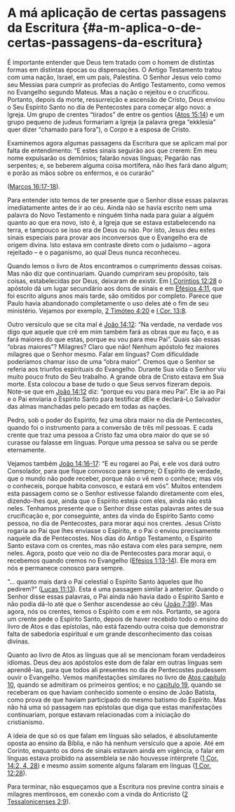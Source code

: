 # A má aplicação de certas passagens da Escritura {#a-m-aplica-o-de-certas-passagens-da-escritura}

É importante entender que Deus tem tratado com o homem de distintas formas em distintas épocas ou dispensações. O Antigo Testamento tratou com uma nação, Israel, em um país, Palestina. O Senhor Jesus veio como seu Messias para cumprir as profecias do Antigo Testamento, como vemos no Evangelho segundo Mateus. Mas a nação o rejeitou e o crucificou. Portanto, depois da morte, ressurreição e ascensão de Cristo, Deus enviou o Seu Espírito Santo no dia de Pentecostes para começar algo novo: a Igreja. Um grupo de crentes “tirados” de entre os gentios ([Atos 15:14](http://bibliaonline.com.br/acf/atos/15/14)) e um grupo pequeno de judeus formariam a Igreja (a palavra grega “ekklesia” quer dizer “chamado para fora”), o Corpo e a esposa de Cristo.

Examinemos agora algumas passagens da Escritura que se aplicam mal por falta de entendimento: “E estes sinais seguirão aos que crerem: Em meu nome expulsarão os demônios; falarão novas línguas; Pegarão nas serpentes; e, se beberem alguma coisa mortífera, não lhes fará dano algum; e porão as mãos sobre os enfermos, e os curarão”

([Marcos 16:17-18](http://bibliaonline.com.br/acf/mc/16/17-18)).

Para entender isto temos de ter presente que o Senhor disse essas palavras imediatamente antes de ir ao céu. Ainda não se havia escrito nem uma palavra do Novo Testamento e ninguém tinha nada para guiar a alguém quanto ao que era novo, isto é, a Igreja que se estava estabelecendo na terra, e tampouco se isso era de Deus ou não. Por isto, Jesus deu estes sinais especiais para provar aos inconversos que o Evangelho era de origem divina. Isto estava em contraste direto com o judaísmo – agora rejeitado – e o paganismo, ao qual Deus nunca reconheceu.

Quando lemos o livro de Atos encontramos o cumprimento dessas coisas. Mas não diz que continuariam. Quando cumpriram seu propósito, tais coisas, estabelecidas por Deus, deixaram de existir. Em [I Coríntios 12:28](http://bibliaonline.com.br/acf/1co/12/28) o apóstolo dá um lugar secundário aos dons de sinais e em [Efésios 4:11](http://bibliaonline.com.br/acf/ef/4/11), que foi escrito alguns anos mais tarde, são omitidos por completo. Parece que Paulo havia abandonado completamente o uso deles até o fim de seu ministério. Vejamos por exemplo, [2 Timóteo 4:20](http://bibliaonline.com.br/acf/2tm/4/20) e [I Cor. 13:8](http://bibliaonline.com.br/acf/1co/13/8).

Outro versículo que se cita mal é [João 14:12](http://bibliaonline.com.br/acf/jo/14/12): “Na verdade, na verdade vos digo que aquele que crê em mim também fará as obras que eu faço, e as fará maiores do que estas, porque eu vou para meu Pai”. Quais são essas “obras maiores”? Milagres? Claro que não! Nenhum apóstolo fez maiores milagres que o Senhor mesmo. Falar em línguas? Com dificuldade poderíamos chamar isso de uma “obra maior”. Cremos que o Senhor se referia aos triunfos espirituais do Evangelho. Durante Sua vida o Senhor viu muito pouco fruto do Seu trabalho. A grande obra de Cristo estava em Sua morte. Esta colocou a base de tudo o que Seus servos fizeram depois. Note-se que em [João 14:12](http://bibliaonline.com.br/acf/jo/14/12) diz: “porque eu vou para meu Pai”. Ele ia ao Pai e o Pai enviaria o Espírito Santo para testificar dEle e declará-Lo Salvador das almas manchadas pelo pecado em todas as nações.

Pedro, sob o poder do Espírito, fez uma obra maior no dia de Pentecostes, quando foi o instrumento para a conversão de três mil pessoas. E cada crente que traz uma pessoa a Cristo faz uma obra maior do que se só curasse ou falasse em línguas. Porque uma pessoa se salva ou se perde eternamente.

Vejamos também [João 14:16-17](http://bibliaonline.com.br/acf/jo/14/16-17): “E eu rogarei ao Pai, e ele vos dará outro Consolador, para que fique convosco para sempre; O Espírito de verdade, que o mundo não pode receber, porque não o vê nem o conhece; mas vós o conheceis, porque habita convosco, e estará em vós”. Muitos entendem esta passagem como se o Senhor estivesse falando diretamente com eles, dizendo-lhes que, ainda que o Espírito esteja com eles, ainda não está neles. Tenhamos presente que o Senhor disse estas palavras antes de sua crucificação e, por conseguinte, antes da vinda do Espírito Santo como pessoa, no dia de Pentecostes, para morar aqui nos crentes. Jesus Cristo rogaria ao Pai que lhes enviasse o Espírito, e o Pai o enviou precisamente naquele dia de Pentecostes. Nos dias do Antigo Testamento, o Espírito Santo estava com os crentes, mas não estava com eles para sempre, nem neles. Agora, posto que veio no dia de Pentecostes para morar aqui, o recebemos quando cremos no Evangelho ([Efésios 1:13-14](http://bibliaonline.com.br/acf/ef/1/13-14)). Ele mora em nós e permanece conosco para sempre.

“... quanto mais dará o Pai celestial o Espírito Santo àqueles que lho pedirem?” ([Lucas 11:13](http://bibliaonline.com.br/acf/lc/11/13)). Esta é uma passagem similar à anterior. Quando o Senhor disse essas palavras, o Pai ainda não havia dado o Espírito Santo e não podia dá-lo até que o Senhor ascendesse ao céu ([João 7:39](http://bibliaonline.com.br/acf/jo/7/39)). Mas agora, nós os crentes, temos o Espírito com e em nós. Portanto, se agora um crente pede o Espírito Santo, depois de haver recebido todo o ensino do livro de Atos e das epístolas, não está fazendo outra coisa que demonstrar falta de sabedoria espiritual e um grande desconhecimento das coisas divinas.

Quanto ao livro de Atos as línguas que ali se mencionam foram verdadeiros idiomas. Deus deu aos apóstolos este dom de falar em outras línguas sem aprendê-las, para que todos ali presentes no dia de Pentecostes pudessem ouvir o Evangelho. Vemos manifestações similares no livro de [Atos capítulo 10](http://bibliaonline.com.br/acf/atos/10), quando se admitiram os primeiros gentios; e no [capítulo 19](http://bibliaonline.com.br/acf/atos/19), quando se receberam os que haviam conhecido somente o ensino de João Batista, como prova de que haviam participado do mesmo batismo do Espírito. Mas não há uma só passagem nas epístolas que diga que estas manifestações continuariam, porque estavam relacionadas com a iniciação do cristianismo.

A ideia de que só os que falam em línguas são selados, é absolutamente oposta ao ensino da Bíblia, e não há nenhum versículo que a apoie. Até em Corinto, enquanto os dons de sinais estavam ainda em vigência, o falar em línguas estava proibido na assembleia se não houvesse intérprete ([1 Cor. 14:2, 4, 28](http://bibliaonline.com.br/acf/1co/14/2,4,28)) e mesmo assim somente alguns falaram em línguas ([1 Cor. 12:28](http://bibliaonline.com.br/acf/1co/12/28)).

Para terminar, não esqueçamos que a Escritura nos previne contra sinais e milagres mentirosos, em conexão com a vinda do Anticristo ([2 Tessalonicenses 2:9](http://bibliaonline.com.br/acf/2ts/2/9)).